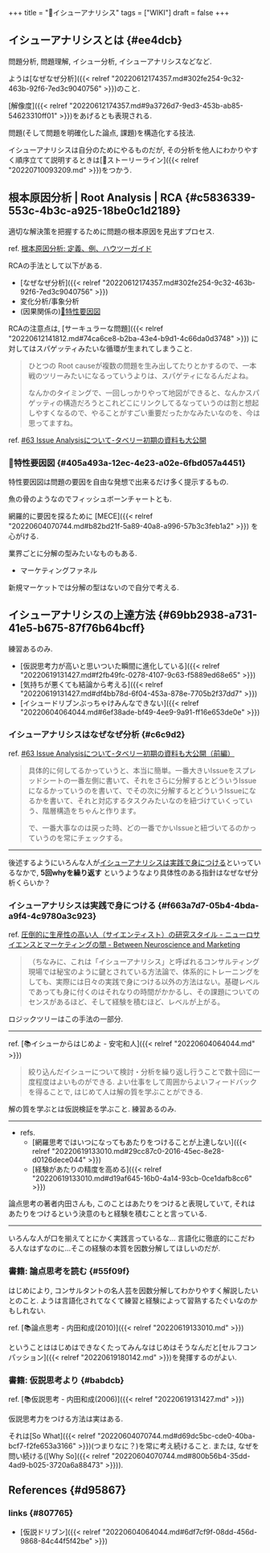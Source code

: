 +++
title = "📝イシューアナリシス"
tags = ["WIKI"]
draft = false
+++

## イシューアナリシスとは {#ee4dcb}

問題分析, 問題理解, イシュー分析, イシューアナリシスなどなど.

ようは[なぜなぜ分析]({{< relref "20220612174357.md#302fe254-9c32-463b-92f6-7ed3c9040756" >}})のこと.

[解像度]({{< relref "20220612174357.md#9a3726d7-9ed3-453b-ab85-54623310ff01" >}})をあげるとも表現される.

問題(そして問題を明確化した論点, 課題)を構造化する技法.

イシューアナリシスは自分のためにやるものだが, その分析を他人にわかりやすく順序立てて説明するときは[📝ストーリーライン]({{< relref "20220710093209.md" >}})をつかう.


## 根本原因分析 | Root Analysis | RCA {#c5836339-553c-4b3c-a925-18be0c1d2189}

適切な解決策を把握するために問題の根本原因を見出すプロセス.

ref. [根本原因分析: 定義、例、ハウツーガイド](https://www.tableau.com/ja-jp/learn/articles/root-cause-analysis)

RCAの手法として以下がある.

-   [なぜなぜ分析]({{< relref "20220612174357.md#302fe254-9c32-463b-92f6-7ed3c9040756" >}})
-   変化分析/事象分析
-   (因果関係の)[📝特性要因図](#405a493a-12ec-4e23-a02e-6fbd057a4451)

RCAの注意点は, [サーキュラーな問題]({{< relref "20220612141812.md#74ca6ce8-b2ba-43e4-b9d1-4c66da0d3748" >}}) に対してはスパゲッティみたいな循環が生まれてしまうこと.

> ひとつの Root causeが複数の問題を生み出してたりとかするので、一本戦のツリーみたいになるっていうよりは、スパゲティになるんだよね。
>
> なんかのタイミングで、一回しっかりやって地図ができると、なんかスパゲッティの構造だろうとこれどこにリンクしてるなっていうのは割と想起しやすくなるので、やることがすごい重要だったかなみたいなのを、今は思ってますね。

ref. [#63 Issue Analysisについて-タベリー初期の資料も大公開](https://note.com/freeagenda/n/n387dfb1d301c)


### 📝特性要因図 {#405a493a-12ec-4e23-a02e-6fbd057a4451}

特性要因図は問題の要因を自由な発想で出来るだけ多く提示するもの.

魚の骨のようなのでフィッシュボーンチャートとも.

網羅的に要因を探るために [MECE]({{< relref "20220604070744.md#b82bd21f-5a89-40a8-a996-57b3c3feb1a2" >}}) を心がける.

業界ごとに分解の型みたいなものもある.

-   マーケティングファネル

新規マーケットでは分解の型はないので自分で考える.


## イシューアナリシスの上達方法 {#69bb2938-a731-41e5-b675-87f76b64bcff}

練習あるのみ.

-   [仮説思考力が高いと思いついた瞬間に進化している]({{< relref "20220619131427.md#f2fb49fc-0278-4107-9c63-f5889ed68e65" >}})
-   [気持ちが悪くても結論から考える]({{< relref "20220619131427.md#df4bb78d-6f04-453a-878e-7705b2f37dd7" >}})
-   [イシュードリブンぶっちゃけみんなできない]({{< relref "20220604064044.md#6ef38ade-bf49-4ee9-9a91-ff16e653de0e" >}})


### イシューアナリシスはなぜなぜ分析 {#c6c9d2}

ref. [#63 Issue Analysisについて-タベリー初期の資料も大公開（前編）](https://note.com/freeagenda/n/n387dfb1d301c)

> 具体的に何してるかっていうと、本当に簡単。一番大きいIssueをスプレッドシートの一番左側に書いて、それをさらに分解するとどういうIssueになるかっていうのを書いて、でその次に分解するとどういうIssueになるかを書いて、それと対応するタスクみたいなのを紐づけていくっていう、階層構造をちゃんと作ります。
>
> で、一番大事なのは戻った時、どの一番でかいIssueと紐づいてるのかっていうのを常にチェックする。

---

後述するようにいろんな人が[イシューアナリシスは実践で身につける](#f663a7d7-05b4-4bda-a9f4-4c9780a3c923)といっているなかで, **5回whyを繰り返す** というようなより具体性のある指針はなぜなぜ分析くらいか？


### イシューアナリシスは実践で身につける {#f663a7d7-05b4-4bda-a9f4-4c9780a3c923}

ref. [圧倒的に生産性の高い人（サイエンティスト）の研究スタイル - ニューロサイエンスとマーケティングの間 - Between Neuroscience and Marketing](https://kaz-ataka.hatenablog.com/entry/20081018/1224287687)

> （ちなみに、これは「イシューアナリシス」と呼ばれるコンサルティング現場では秘宝のように鍵とされている方法論で、体系的にトレーニングをしても、実際には日々の実践で身につける以外の方法はない。基礎レベルであっても身に付くのはそれなりの時間がかかるし、その課題についてのセンスがあるほど、そして経験を積むほど、レベルが上がる。

ロジックツリーはこの手法の一部分.

---

ref. [📚イシューからはじめよ - 安宅和人]({{< relref "20220604064044.md" >}})

> 絞り込んだイシューについて検討・分析を繰り返し行うことで数十回に一度程度はよいものができる. よい仕事をして周囲からよいフィードバックを得ることで, はじめて人は解の質を学ぶことができる.

解の質を学ぶとは仮説検証を学ぶこと. 練習あるのみ.

---

-   refs.
    -   [網羅思考ではいつになってもあたりをつけることが上達しない]({{< relref "20220619133010.md#29cc87c0-2016-45ec-8e28-d0126dece044" >}})
    -   [経験があたりの精度を高める]({{< relref "20220619133010.md#d19af645-16b0-4a14-93cb-0ce1dafb8cc6" >}})

論点思考の著者内田さんも, このことはあたりをつけると表現していて, それはあたりをつけるという決意のもと経験を積むことと言っている.

---

いろんな人が口を揃えてとにかく実践言っているな... 言語化に徹底的にこだわる人なはずなのに...そこの経験の本質を因数分解してほしいのだが.


### 書籍: 論点思考を読む {#55f09f}

はじめにより, コンサルタントの名人芸を因数分解してわかりやすく解説したいとのこと. ようは言語化されてなくて練習と経験によって習熟するたぐいなのかもしれない.

ref. [📚論点思考 - 内田和成(2010)]({{< relref "20220619133010.md" >}})

ということははじめはできなくたってみんなはじめはそうなんだと[セルフコンパッション]({{< relref "20220619180142.md" >}})を発揮するのがよい.


### 書籍: 仮説思考より {#babdcb}

ref. [📚仮説思考 - 内田和成(2006)]({{< relref "20220619131427.md" >}})

仮説思考力をつける方法は実はある.

それは[So What]({{< relref "20220604070744.md#d69dc5bc-cde0-40ba-bcf7-f2fe653a3166" >}})(つまりなに？)を常に考え続けること. または, なぜを問い続ける([Why So]({{< relref "20220604070744.md#800b56b4-35dd-4ad9-b025-3720a6a88473" >}})).


## References {#d95867}


### links {#807765}

-   [仮説ドリブン]({{< relref "20220604064044.md#6df7cf9f-08dd-456d-9868-84c44f5f42be" >}})
